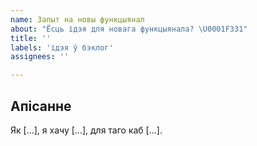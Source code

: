 ```yaml
---
name: Запыт на новы функцыянал
about: "Ёсць ідэя для новага функцыянала? \U0001F331"
title: ''
labels: 'ідэя ў бэклог'
assignees: ''

---
```


## Апісанне
Як [...], я хачу [...], для таго каб [...].
<!--
Example 1: `Як адмінстратар сайта, я хачу бачыць графік паступлення працяжоў, каб лепей прадказаць быдучыя працяжы`.
Example 2: `Як карыстальнік дойкі, я хачу мець магчымасць увесці любую суму плацяжа, як данэйціць вялікія сумы`.
--!>
